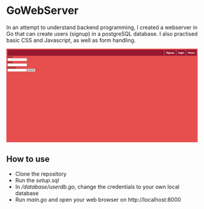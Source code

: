 # GoWebServer

In an attempt to understand backend programming,
I created a webserver in Go that can create users
(signup) in a postgreSQL database. I also practised basic CSS and 
Javascript, as well as form handling.

![GoWebServer](./GoWebServer.png)

## How to use

- Clone the repository
- Run the *setup.sql* 
- In */database/userdb.go*, change the credentials to your own
local database
- Run *main.go* and open your web browser on http://localhost:8000

